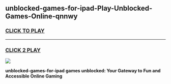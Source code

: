
## unblocked-games-for-ipad-Play-Unblocked-Games-Online-qnnwy
<h3>
<a href="https://premium76.site?title=unblocked-games-for-ipad&ref=25A">CLICK TO PLAY</a></h3>
<hr>

<h3>
<a href="https://premium76.site?title=unblocked-games-for-ipad&ref=25A">CLICK 2 PLAY</a>
  
</h3>

<a href="https://premium76.site?title=unblocked-games-for-ipad&ref=25A"><img src="https://clearcache.store/games.png"></a>


**unblocked-games-for-ipad games unblocked: Your Gateway to Fun and Accessible Online Gaming**
